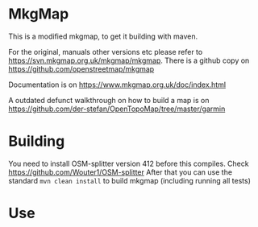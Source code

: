 MkgMap
=====

This is a modified mkgmap, to get it building with maven.

For the original, manuals other versions etc please refer to 	
https://svn.mkgmap.org.uk/mkgmap/mkgmap. There is a github copy on https://github.com/openstreetmap/mkgmap

Documentation is on https://www.mkgmap.org.uk/doc/index.html


A outdated defunct walkthrough on how to build a map is on 
https://github.com/der-stefan/OpenTopoMap/tree/master/garmin


Building
======
You need to install OSM-splitter version 412 before this compiles. Check https://github.com/Wouter1/OSM-splitter
After that you can use the standard ```mvn clean install``` to build mkgmap (including running all tests)


Use
===